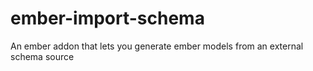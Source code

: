 # ember-import-schema
An ember addon that lets you generate ember models from an external schema source

